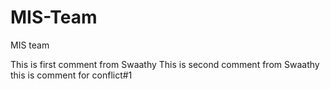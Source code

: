 # MIS-Team
MIS team

This is first comment from Swaathy
This is second comment from Swaathy
this is comment for conflict#1